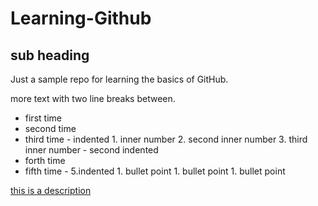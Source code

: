 # Learning-Github
## sub heading 
Just a sample repo for learning the basics of GitHub. 

more text with two line breaks between. 

  -  first time
  -  second time
  -  third time 
    -  indented
         1.  inner number
         2.  second inner number 
         3.  third inner number 
    -  second indented 
  -  forth time
  -  fifth time
    -  5.indented
         1.  bullet point
         1.  bullet point
         1.  bullet point


[this is a description](http://www.github.com)


